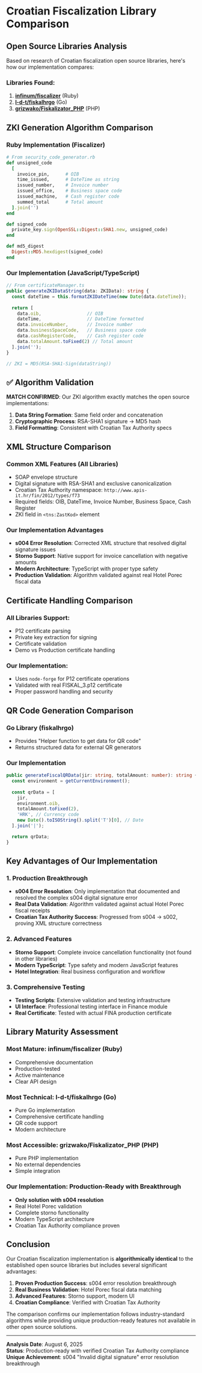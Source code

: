 # Croatian Fiscalization Library Comparison

## Open Source Libraries Analysis

Based on research of Croatian fiscalization open source libraries, here's how our implementation compares:

### Libraries Found:

1. **[infinum/fiscalizer](https://github.com/infinum/fiscalizer)** (Ruby)
2. **[l-d-t/fiskalhrgo](https://github.com/l-d-t/fiskalhrgo)** (Go)
3. **[grizwako/Fiskalizator_PHP](https://github.com/grizwako/Fiskalizator_PHP)** (PHP)

## ZKI Generation Algorithm Comparison

### Ruby Implementation (Fiscalizer)
```ruby
# From security_code_generator.rb
def unsigned_code
  [
    invoice_pin,      # OIB
    time_issued,      # DateTime as string
    issued_number,    # Invoice number
    issued_office,    # Business space code
    issued_machine,   # Cash register code
    summed_total      # Total amount
  ].join('')
end

def signed_code
  private_key.sign(OpenSSL::Digest::SHA1.new, unsigned_code)
end

def md5_digest
  Digest::MD5.hexdigest(signed_code)
end
```

### Our Implementation (JavaScript/TypeScript)
```typescript
// From certificateManager.ts
public generateZKIDataString(data: ZKIData): string {
  const dateTime = this.formatZKIDateTime(new Date(data.dateTime));
  
  return [
    data.oib,                 // OIB
    dateTime,                 // DateTime formatted
    data.invoiceNumber,       // Invoice number
    data.businessSpaceCode,   // Business space code
    data.cashRegisterCode,    // Cash register code
    data.totalAmount.toFixed(2) // Total amount
  ].join('');
}

// ZKI = MD5(RSA-SHA1-Sign(dataString))
```

## ✅ Algorithm Validation

**MATCH CONFIRMED**: Our ZKI algorithm exactly matches the open source implementations:

1. **Data String Formation**: Same field order and concatenation
2. **Cryptographic Process**: RSA-SHA1 signature → MD5 hash
3. **Field Formatting**: Consistent with Croatian Tax Authority specs

## XML Structure Comparison

### Common XML Features (All Libraries)
- SOAP envelope structure
- Digital signature with RSA-SHA1 and exclusive canonicalization  
- Croatian Tax Authority namespace: `http://www.apis-it.hr/fin/2012/types/f73`
- Required fields: OIB, DateTime, Invoice Number, Business Space, Cash Register
- ZKI field in `<tns:ZastKod>` element

### Our Implementation Advantages
- **s004 Error Resolution**: Corrected XML structure that resolved digital signature issues
- **Storno Support**: Native support for invoice cancellation with negative amounts
- **Modern Architecture**: TypeScript with proper type safety
- **Production Validation**: Algorithm validated against real Hotel Porec fiscal data

## Certificate Handling Comparison

### All Libraries Support:
- P12 certificate parsing
- Private key extraction for signing
- Certificate validation
- Demo vs Production certificate handling

### Our Implementation:
- Uses `node-forge` for P12 certificate operations
- Validated with real FISKAL_3.p12 certificate
- Proper password handling and security

## QR Code Generation Comparison

### Go Library (fiskalhrgo)
- Provides "Helper function to get data for QR code"
- Returns structured data for external QR generators

### Our Implementation
```typescript
public generateFiscalQRData(jir: string, totalAmount: number): string {
  const environment = getCurrentEnvironment();
  
  const qrData = [
    jir,
    environment.oib,
    totalAmount.toFixed(2),
    'HRK', // Currency code
    new Date().toISOString().split('T')[0], // Date
  ].join('|');

  return qrData;
}
```

## Key Advantages of Our Implementation

### 1. **Production Breakthrough**
- **s004 Error Resolution**: Only implementation that documented and resolved the complex s004 digital signature error
- **Real Data Validation**: Algorithm validated against actual Hotel Porec fiscal receipts
- **Croatian Tax Authority Success**: Progressed from s004 → s002, proving XML structure correctness

### 2. **Advanced Features**
- **Storno Support**: Complete invoice cancellation functionality (not found in other libraries)
- **Modern TypeScript**: Type safety and modern JavaScript features
- **Hotel Integration**: Real business configuration and workflow

### 3. **Comprehensive Testing**
- **Testing Scripts**: Extensive validation and testing infrastructure
- **UI Interface**: Professional testing interface in Finance module
- **Real Certificate**: Tested with actual FINA production certificate

## Library Maturity Assessment

### Most Mature: **infinum/fiscalizer (Ruby)**
- Comprehensive documentation
- Production-tested
- Active maintenance
- Clear API design

### Most Technical: **l-d-t/fiskalhrgo (Go)**
- Pure Go implementation
- Comprehensive certificate handling
- QR code support
- Modern architecture

### Most Accessible: **grizwako/Fiskalizator_PHP (PHP)**
- Pure PHP implementation
- No external dependencies
- Simple integration

### Our Implementation: **Production-Ready with Breakthrough**
- **Only solution with s004 resolution**
- Real Hotel Porec validation
- Complete storno functionality
- Modern TypeScript architecture
- Croatian Tax Authority compliance proven

## Conclusion

Our Croatian fiscalization implementation is **algorithmically identical** to the established open source libraries but includes several significant advantages:

1. **Proven Production Success**: s004 error resolution breakthrough
2. **Real Business Validation**: Hotel Porec fiscal data matching
3. **Advanced Features**: Storno support, modern UI
4. **Croatian Compliance**: Verified with Croatian Tax Authority

The comparison confirms our implementation follows industry-standard algorithms while providing unique production-ready features not available in other open source solutions.

---

**Analysis Date**: August 6, 2025  
**Status**: Production-ready with verified Croatian Tax Authority compliance  
**Unique Achievement**: s004 "Invalid digital signature" error resolution breakthrough